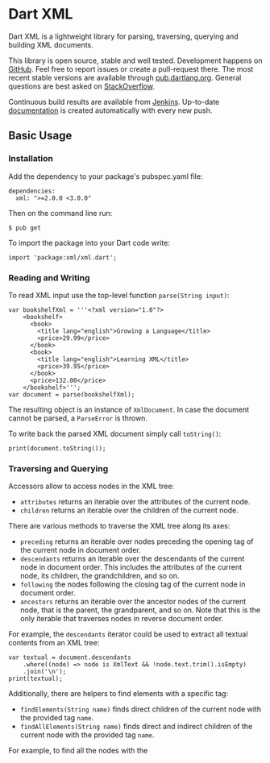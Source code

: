 Dart XML
========

Dart XML is a lightweight library for parsing, traversing, querying and building XML documents.

This library is open source, stable and well tested. Development happens on [GitHub](http://github.com/renggli/dart-xml). Feel free to report issues or create a pull-request there. The most recent stable versions are available through [pub.dartlang.org](http://pub.dartlang.org/packages/xml). General questions are best asked on [StackOverflow](http://stackoverflow.com/questions/tagged/dart+xml).

Continuous build results are available from [Jenkins](http://jenkins.lukas-renggli.ch/job/dart-xml/). Up-to-date [documentation](http://jenkins.lukas-renggli.ch/job/dart-xml/javadoc/) is created automatically with every new push.


Basic Usage
-----------

### Installation

Add the dependency to your package's pubspec.yaml file:

    dependencies:
      xml: ">=2.0.0 <3.0.0"

Then on the command line run:

    $ pub get

To import the package into your Dart code write:

    import 'package:xml/xml.dart';

### Reading and Writing

To read XML input use the top-level function `parse(String input)`:

    var bookshelfXml = '''<?xml version="1.0"?>
        <bookshelf>
          <book>
            <title lang="english">Growing a Language</title>
            <price>29.99</price>
          </book>
          <book>
            <title lang="english">Learning XML</title>
            <price>39.95</price>
          </book>
          <price>132.00</price>
        </bookshelf>''';
    var document = parse(bookshelfXml);

The resulting object is an instance of `XmlDocument`. In case the document cannot be parsed, a `ParseError` is thrown.

To write back the parsed XML document simply call `toString()`:

    print(document.toString());

### Traversing and Querying

Accessors allow to access nodes in the XML tree:

- `attributes` returns an iterable over the attributes of the current node.
- `children` returns an iterable over the children of the current node.

There are various methods to traverse the XML tree along its axes:

- `preceding` returns an iterable over nodes preceding the opening tag of the current node in document order.
- `descendants` returns an iterable over the descendants of the current node in document order. This includes the attributes of the current node, its children, the grandchildren, and so on.
- `following` the nodes following the closing tag of the current node in document order.
- `ancestors` returns an iterable over the ancestor nodes of the current node, that is the parent, the grandparent, and so on. Note that this is the only iterable that traverses nodes in reverse document order.

For example, the `descendants` iterator could be used to extract all textual contents from an XML tree:

    var textual = document.descendants
        .where((node) => node is XmlText && !node.text.trim().isEmpty)
        .join('\n');
    print(textual);

Additionally, there are helpers to find elements with a specific tag:

- `findElements(String name)` finds direct children of the current node with the provided tag `name`.
- `findAllElements(String name)` finds direct and indirect children of the current node with the provided tag `name`.

For example, to find all the nodes with the _<title>_ tag you could write:

    var titles = document.findAllElements('title');

The above code returns a lazy iterator that recursively walks the XML document and yields all the element nodes with the requested tag name. To extract the textual contents call `text`:

    titles
        .map((node) => node.text)
        .forEach(print);

This prints _Growing a Language_ and _Learning XML_.

Similary, to compute the total price of all the books one could write the following expression:

    var total = document.findAllElements('book')
        .map((node) => double.parse(node.findElements('price').single.text))
        .reduce((a, b) => a + b);
    print(total);

Note that this first finds all the books, and then extracts the price to avoid counting the price tag that is included in the bookshelf.

### Building

To build a new XML document use an `XmlBuilder`. The builder implements a small set of methods to build complete XML trees. To create the above bookshelf example one would write:

    var builder = new XmlBuilder();
    builder.processing('xml', 'version="1.0"');
    builder.element('bookshelf', nest: () {
      builder.element('book', nest: () {
        builder.element('title', nest: () {
          builder.attribute('lang', 'english');
          builder.text('Growing a Language');
        });
        builder.element('price', nest: 29.99);
      });
      builder.element('book', nest: () {
        builder.element('title', nest: () {
          builder.attribute('lang', 'english');
          builder.text('Learning XML');
        });
        builder.element('price', nest: 39.95);
      });
      builder.element('price', nest: 132.00);
    });
    var xml = builder.build();

Note the `element` method. It is quite sophisticated and supports many different optional named arguments:

- The most common is the `nest:` argument which is used to insert contents into the element. In most cases this will be a function that calls more methods on the builder to define attributes, declare namespaces and add child elements. However, the argument can also be a string or an arbitrary Dart object that is converted to a string and added as a text node.
- While attributes can be defined from within the element, for simplicity there is also an argument `attributes:` that takes a map to define simple name-value pairs.
- Furthermore we can provide an URI as the namespace of the element using `namespace:` and declare new namespace prefixes using `namespaces:`. For details see the documentation of the method.

The builder pattern allows you to easily extract repeated parts into specific methods. In the example above, one could put the part that writes a book into a separate method as follows:

    buildBook(XmlBuilder builder, String title, String language, num price) {
      builder.element('book', nest: () {
        builder.element('title', nest: () {
          builder.attribute('lang', 'english');
          builder.text(title);
        });
        builder.element('price', nest: price);
      });
    }

Misc
----

### Supports

- Standard well-formed XML and HTML.
- Decodes and encodes commonly used character entities.
- Querying and traversing API using Dart iterators.
- Building XML trees using a builder API.

### Limitations

- Doesn't validate namespace declarations.
- Doesn't validate schema declarations.
- Doesn't parse and enforce DTD.

### History

This library started as an example of the [PetitParser](https://github.com/renggli/PetitParserDart) library. To my own surprise various people started to use it to read XML files. In April 2014 I was asked to replace the original [dart-xml](https://github.com/prujohn/dart-xml) library from John Evans.

### License

The MIT License, see [LICENSE](https://github.com/renggli/dart-xml/raw/master/LICENSE).
